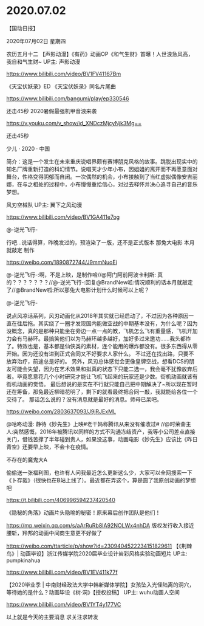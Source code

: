 # 2020.07.02

【国动日报】

2020年07月02日  星期四

农历五月十二
 【声影动漫】《有药》动画OP《和气生财》首曝！人世浪急风高，我自和气生财~ UP主: 声影动漫

https://www.bilibili.com/video/BV1FV41167Bm


 《天宝伏妖录》ED 《天宝伏妖录》同名片尾曲

https://www.bilibili.com/bangumi/play/ep330546


还击45秒  2020暑假最强机甲音浪来袭 

https://v.youku.com/v_show/id_XNDczMjcyNjk3Mg==

还击45秒

少儿 · 2020 · 中国

简介：这是一个发生在未来重庆说唱界颇有赛博朋克风格的故事。跳脱出现实中的知名厂牌重新打造的科幻情节。说唱天才少年小布，因姐姐的离开而不再愿意面对舞台，性格变得阴郁而自闭。一次偶然的机会，小布接触到了当红虚拟偶像安吉丽娜，在与之相处的过程中，小布慢慢重拾信心，对过去释怀并决心追寻自己的音乐梦想。



风刃空械队 UP主: 翼下之风动漫

https://www.bilibili.com/video/BV1GA411e7og

 

@-逆光飞行-                            

行吧…说话得算，昨晚发过的，预渲染了一版，还不是正式版本
那兔大电影 本月就敲定 制作

https://weibo.com/1890872744/J9mmNuoEi

@-逆光飞行-:啊，不是上映，是制作哈//@阿门阿前阿波卡利斯: 真的？？？？？？？//@-逆光飞行-:回复@BrandNew呱:情况顺利的话本月就敲定了//@BrandNew呱:所以那兔大电影计划什么时候可以上呢？

@-逆光飞行-   

说点风凉话系列，风刃动画化从2018年其实就已经启动了，不过因为各种原因一直在往后拖。其实绕了一圈才发现国内能做空战的中期基本没有，为什么呢？因为没概念，真的是那种只能坐在旁边一点一点的教，飞机怎么飞有重量感，飞机开加力会有马赫环。最搞笑他们以为马赫环越多越好，加好多过来邀功……我头都炸了。特效也是，基本都是仙侠类的素材，连个能用的爆炸都没有。很多东西得从零开始。因为还没有进到正式合同又不好要求人家什么。
不过还在找出路，只要不放弃治疗，前途总是好的。
另外，风刃总体感觉会更像皇牌空战，想看DCS的朋友可能会失望，因为在艺术效果和拟真的状态下只能二选一，我会毫不犹豫放弃后者。毕竟愿意花几个小时研究才能让飞机飞起来的玩家还是少数。街机动画就该有街机动画的觉悟。
最后想说的是实在不行就只能自己把中期解决了~所以现在暂时还在筹备，那兔最近柳暗花明了，剩下的就看最终把合同一敲，我就能给各位一个交待了。
那话怎么说的？没有消息就是最好的消息。师母已呆吧。





https://weibo.com/2803637093/J9jRJExML

@咕咚动漫: 静待《妙先生》上映#老干妈称腾讯从来没有催收过# //@时荣斋主人:突然感慨，2016年被腾讯以同样的方式不沟通冻结资产，我等小公司差点直接关门，借钱苦撑了半年碰到贵人，如果没这事，动画电影《妙先生》应该比《昨日青空》还要早上映，不会卡在疫情。  


不存在的魔鬼大A

偷偷送一张福利图，也许有人问我最近怎么更新这么少，大家可以全网搜索一下《卜存哉》（很快也在B站上线了）。最近都在弄这个，算是圆了我原创动画的梦想吧

https://t.bilibili.com/406996594237420540


《隐秘的角落》动画片头隐喻的秘密！原来幕后创作团队是他们！

https://mp.weixin.qq.com/s/aArRuRb8IA92NOLWx4nhDA
版权发行收入接近腰斩，羚邦的动画中间商生意更不好做了

https://weibo.com/ttarticle/p/show?id=2309404522234151829611
【《荆棘鸟》| 动画毕设】浙江传媒学院2020届毕业设计岩彩风格实验动画短片 UP主: pumpkinahua

https://www.bilibili.com/video/BV1EV411k77f


【2020毕业季 | 中南财经政法大学中韩新媒体学院】女孩坠入光怪陆离的洞穴，等待她的是什么？动画毕设《树·洞》【授权投稿】 UP主: wuhu动画人空间

https://www.bilibili.com/video/BV1YT4y177VC

 
以上就是今天的主要消息
求关注求转发



